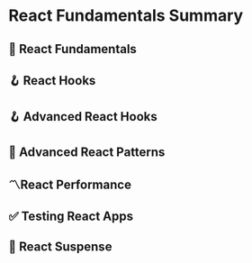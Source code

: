 # React Fundamentals Summary

## 📝 React Fundamentals

###

## 🪝 React Hooks

## 🪝 Advanced React Hooks

## 📝 Advanced React Patterns

## 〽️React Performance

## ✅ Testing React Apps

## 💢 React Suspense
